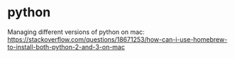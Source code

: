 # python

Managing different versions of python on mac: https://stackoverflow.com/questions/18671253/how-can-i-use-homebrew-to-install-both-python-2-and-3-on-mac

